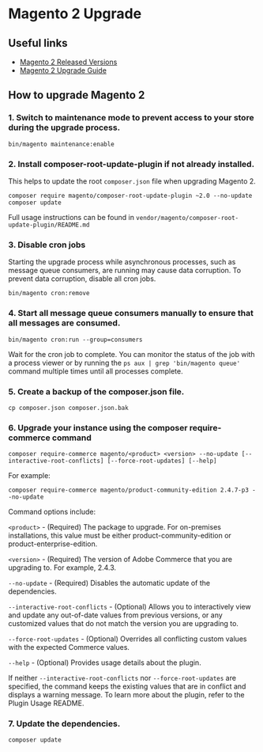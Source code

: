 # Magento 2 Upgrade

## Useful links

- [Magento 2 Released Versions](https://experienceleague.adobe.com/en/docs/commerce-operations/release/versions)
- [Magento 2 Upgrade Guide](https://experienceleague.adobe.com/en/docs/commerce-operations/upgrade-guide/implementation/perform-upgrade)

## How to upgrade Magento 2

### 1. Switch to maintenance mode to prevent access to your store during the upgrade process.

```console
bin/magento maintenance:enable
```

### 2. Install composer-root-update-plugin if not already installed.

This helps to update the root `composer.json` file when upgrading Magento 2.

```console
composer require magento/composer-root-update-plugin ~2.0 --no-update
composer update 
```

Full usage instructions can be found in `vendor/magento/composer-root-update-plugin/README.md`

### 3. Disable cron jobs

Starting the upgrade process while asynchronous processes, such as message queue consumers, are running may cause data corruption. 
To prevent data corruption, disable all cron jobs.

```conosle 
bin/magento cron:remove
```

### 4. Start all message queue consumers manually to ensure that all messages are consumed.

```console
bin/magento cron:run --group=consumers
```

Wait for the cron job to complete. You can monitor the status of the job with a process viewer or by running the `ps aux | grep 'bin/magento queue'` command multiple times until all processes complete.

### 5. Create a backup of the composer.json file.

```console
cp composer.json composer.json.bak
```

### 6. Upgrade your instance using the composer require-commerce command

```console
composer require-commerce magento/<product> <version> --no-update [--interactive-root-conflicts] [--force-root-updates] [--help]
```

For example:

```console
composer require-commerce magento/product-community-edition 2.4.7-p3 --no-update
```

Command options include:

`<product>` - (Required) The package to upgrade. For on-premises installations, this value must be either product-community-edition or product-enterprise-edition.

`<version>` - (Required) The version of Adobe Commerce that you are upgrading to. For example, 2.4.3.

`--no-update` - (Required) Disables the automatic update of the dependencies.

`--interactive-root-conflicts` - (Optional) Allows you to interactively view and update any out-of-date values from previous versions, or any customized values that do not match the version you are upgrading to.

`--force-root-updates` - (Optional) Overrides all conflicting custom values with the expected Commerce values.

`--help` - (Optional) Provides usage details about the plugin.

If neither `--interactive-root-conflicts` nor `--force-root-updates` are specified, the command keeps the existing values that are in conflict and displays a warning message. To learn more about the plugin, refer to the Plugin Usage README.

### 7. Update the dependencies.

```console
composer update
```